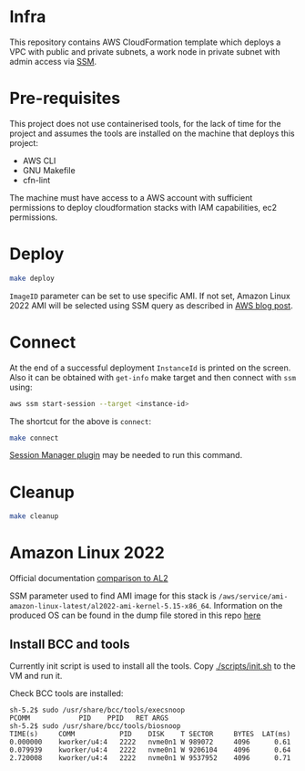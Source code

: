 # Infra

This repository contains AWS CloudFormation template which deploys a VPC with public and private subnets, a work node in private subnet with admin access via [SSM](https://aws.amazon.com/blogs/infrastructure-and-automation/toward-a-bastion-less-world/).

# Pre-requisites

This project does not use containerised tools, for the lack of time for the project and assumes the tools are installed on the machine that deploys this project:
- AWS CLI
- GNU Makefile
- cfn-lint

The machine must have access to a AWS account with sufficient permissions to deploy cloudformation stacks with IAM capabilities, ec2 permissions.

# Deploy

```bash
make deploy
```

`ImageID` parameter can be set to use specific AMI. If not set, Amazon Linux 2022 AMI will be selected using SSM query as described in [AWS blog post](https://aws.amazon.com/blogs/compute/query-for-the-latest-amazon-linux-ami-ids-using-aws-systems-manager-parameter-store/).

# Connect

At the end of a successful deployment `InstanceId` is printed on the screen. Also it can be obtained with `get-info` make target and then connect with `ssm` using:

```bash
aws ssm start-session --target <instance-id>
```

The shortcut for the above is `connect`:

```bash
make connect
```

[Session Manager plugin](https://docs.aws.amazon.com/systems-manager/latest/userguide/session-manager-working-with-install-plugin.html#install-plugin-macos) may be needed to run this command.


# Cleanup

```bash
make cleanup
```

# Amazon Linux 2022

Official documentation [comparison to AL2](https://docs.aws.amazon.com/linux/al2022/ug/compare-al2-to-AL2022.html)

SSM parameter used to find AMI image for this stack is `/aws/service/ami-amazon-linux-latest/al2022-ami-kernel-5.15-x86_64`.
Information on the produced OS can be found in the dump file stored in this repo [here](./journal/71fa4-bpf-intro)

## Install BCC and tools

Currently init script is used to install all the tools. Copy [./scripts/init.sh](./scripts/init.sh) to the VM and run it.

Check BCC tools are installed:

```
sh-5.2$ sudo /usr/share/bcc/tools/execsnoop
PCOMM            PID    PPID   RET ARGS
sh-5.2$ sudo /usr/share/bcc/tools/biosnoop
TIME(s)     COMM           PID    DISK    T SECTOR     BYTES  LAT(ms)
0.000000    kworker/u4:4   2222   nvme0n1 W 989072     4096      0.61
0.079939    kworker/u4:4   2222   nvme0n1 W 9206104    4096      0.64
2.720008    kworker/u4:4   2222   nvme0n1 W 9537952    4096      0.71
```
